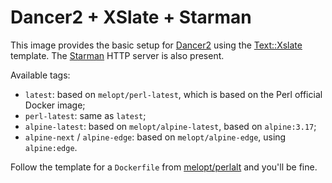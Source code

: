 # Dancer2 + XSlate + Starman

This image provides the basic setup for [Dancer2](https://metacpan.org/pod/Dancer2)
using the [Text::Xslate](https://metacpan.org/pod/Text::Xslate) template. The
[Starman](https://metacpan.org/pod/Starman) HTTP server is also present.

Available tags:
  * `latest`: based on `melopt/perl-latest`, which is based on the Perl official Docker image;
  * `perl-latest`: same as `latest`;
  * `alpine-latest`: based on `melopt/alpine-latest`, based on `alpine:3.17`;
  * `alpine-next` / `alpine-edge`: based on `melopt/alpine-edge`, using `alpine:edge`.

Follow the template for a `Dockerfile` from
[melopt/perlalt](https://hub.docker.com/r/melopt/perlalt)
and you'll be fine.

